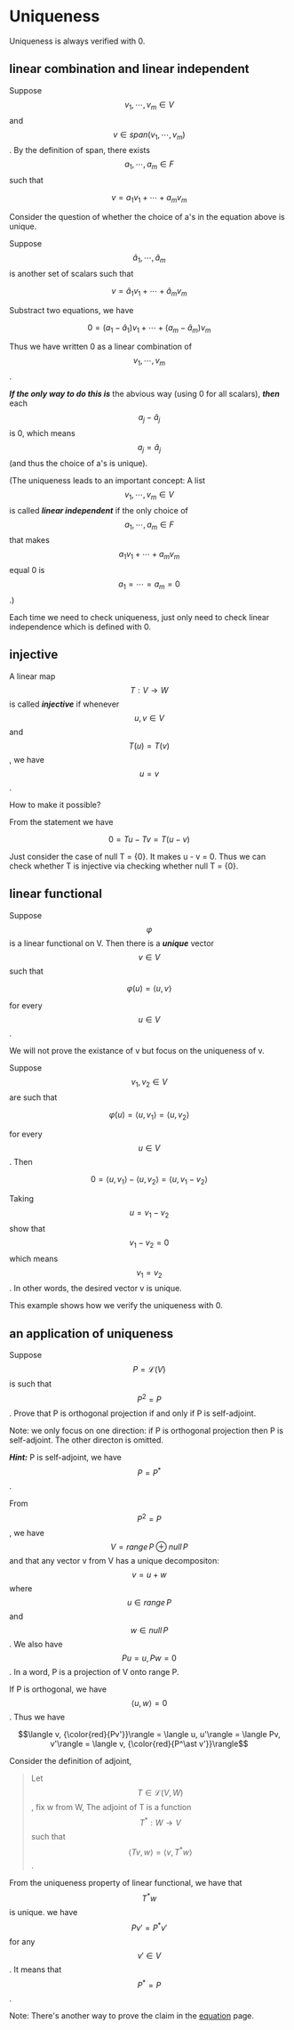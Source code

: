 <script id="MathJax-script" async src="https://cdn.jsdelivr.net/npm/mathjax@3/es5/tex-mml-chtml.js"></script>

# Uniqueness

Uniqueness is always verified with 0.

## linear combination and linear independent

Suppose $$v_1,\cdots,v_m \in V$$ and $$v \in span(v_1,\cdots,v_m)$$.
By the definition of span, there exists $$a_1,\cdots,a_m \in F$$ such that

$$v = a_1v_1 + \cdots + a_mv_m$$

Consider the question of whether the choice of a's
in the equation above is unique.

Suppose $$\hat{a}_1,\cdots,\hat{a}_m$$ is another
set of scalars such that

$$v = \hat{a}_1v_1 + \cdots + \hat{a}_mv_m$$

Substract two equations, we have

$$0 = (a_1-\hat{a}_1)v_1 + \cdots + (a_m-\hat{a}_m)v_m$$

Thus we have written 0 as a linear combination
of $$v_1,\cdots,v_m$$.

***If the only way to do this is*** the abvious way (using
0 for all scalars), ***then*** each $$a_j-\hat{a}_j$$ is 0,
which means $$a_j=\hat{a}_j$$ (and thus the choice
of a's is unique).

(The uniqueness leads to an important concept:
A list $$v_1,\cdots,v_m \in V$$ is called
***linear independent*** if the only choice
of $$a_1,\cdots,a_m \in F$$ that makes $$a_1v_1+\cdots+a_mv_m$$
equal 0 is $$a_1=\cdots=a_m=0$$.)

Each time we need to check uniqueness, just
only need to check linear independence which is
defined with 0.  

## injective

A linear map $$T: V \rightarrow W$$ is called
***injective*** if whenever $$u, v \in V$$
and $$T(u)=T(v)$$, we have $$u=v$$.

How to make it possible?

From the statement we have

$$0=Tu-Tv=T(u-v)$$

Just consider the case of null T = {0}. It makes
u - v = 0. Thus we can check whether T is injective
via checking whether null T = {0}.

## linear functional

Suppose $$\varphi$$ is a linear functional on V.
Then there is a ***unique*** vector $$v \in V$$
such that

$$\varphi(u)=\langle u, v\rangle$$

for every $$u \in V$$.

We will not prove the existance of v but focus
on the uniqueness of v.

Suppose $$v_1,v_2 \in V$$ are such that

$$\varphi(u)=\langle u, v_1\rangle=\langle u, v_2\rangle$$

for every $$u \in V$$. Then

$$0=\langle u, v_1\rangle - \langle u, v_2\rangle
=\langle u, v_1 - v_2\rangle$$

Taking $$u=v_1 - v_2$$ show that $$v_1 - v_2=0$$
which means $$v_1 = v_2$$. In other words,
the desired vector v is unique.

This example shows how we verify the uniqueness
with 0.

## an application of uniqueness

Suppose $$P=\mathcal{L}(V)$$ is such that $$P^2=P$$.
Prove that P is orthogonal projection if and only if
P is self-adjoint.

Note: we only focus on one direction: if P is orthogonal
projection then P is self-adjoint. The other directon is omitted.

***Hint:*** P is self-adjoint, we have $$P=P^\ast$$.

From $$P^2=P$$, we have $$V=range\,P \oplus null\,P$$
and that any vector v from V has a unique
decompositon: $$v=u+w$$ where $$u \in range\, P$$
and $$w \in null\, P$$. We also have $$ Pu=u,\,Pw=0$$.
In a word, P is a projection of V onto range P.

If P is orthogonal, we have $$\langle u, w\rangle = 0$$.
Thus we have

$$\langle v, {\color{red}{Pv'}}\rangle
= \langle u, u'\rangle
= \langle Pv, v'\rangle
= \langle v, {\color{red}{P^\ast v'}}\rangle$$

Consider the definition of adjoint,

> Let $$T \in \mathcal{L}(V, W)$$, fix w from W,
> The adjoint of T is a function $$T^\ast : W \rightarrow V$$
> such that
> $$\langle Tv , w \rangle = \langle v , T^{\ast}w \rangle $$.

From the uniqueness property of linear functional,
we have that $$T^\ast w$$ is unique.
we have $$Pv'=P^\ast v'$$ for any $$v' \in V$$.
It means that $$P^\ast = P$$.

Note: There's another way to prove the claim in the [equation](./equation.md) page.
